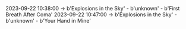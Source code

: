 2023-09-22 10:38:00 -> b'Explosions in the Sky' - b'unknown' - b'First Breath After Coma'
2023-09-22 10:47:00 -> b'Explosions in the Sky' - b'unknown' - b'Your Hand in Mine'
